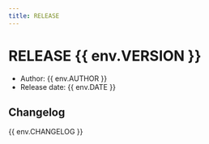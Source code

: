 ```yaml
---
title: RELEASE
---
```


# RELEASE {{ env.VERSION }}
 - Author: {{ env.AUTHOR }}
 - Release date: {{ env.DATE }}

## Changelog

{{ env.CHANGELOG }}